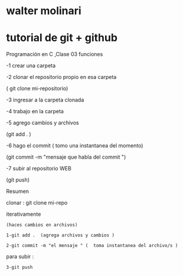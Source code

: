# walter molinari
# tutorial de git + github
Programación en C ,Clase 03  funciones

  -1 crear una carpeta

  -2 clonar el repositorio propio en esa carpeta

  ( git clone mi-repositorio)

  -3 ingresar a la carpeta clonada

  -4 trabajo en la carpeta

  -5 agrego cambios y archivos

  (git add . )

  -6 hago el commit ( tomo una instantanea del momento)

  (git commit -m "mensaje que habla del commit ")

  -7 subir al repositorio WEB

  (git push)




Resumen

 clonar : git clone mi-repo


 iterativamente

 	(haces cambios en archivos)

 	1-git add .  (agrega archivos y cambios )

 	2-git commit -m "el mensaje " (  toma instantanea del archivo/s )


para subir :

 	3-git push

